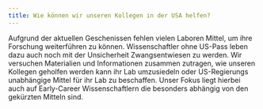 ```yaml
---
title: Wie können wir unseren Kollegen in der USA helfen? 
---
```


Aufgrund der aktuellen Geschenissen fehlen vielen Laboren Mittel, um ihre Forschung weiterführen zu können. Wissenschaftler ohne US-Pass leben dazu auch noch mit der Unsicherheit Zwangsentwiesen zu werden. Wir versuchen Materialien und Informationen zusammen zutragen, wie unseren Kollegen geholfen werden kann ihr Lab umzusiedeln oder US-Regierungs unabhängige Mittel für ihr Lab zu beschaffen. Unser Fokus liegt hierbei auch auf Early-Career Wissenschaftlern die besonders abhängig von den gekürzten Mitteln sind. 
<!--more-->

